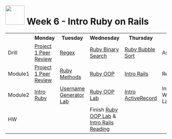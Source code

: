 # <img src="https://cloud.githubusercontent.com/assets/7833470/10899314/63829980-8188-11e5-8cdd-4ded5bcb6e36.png" height="60"> Week 6 - Intro Ruby on Rails

<table>
  <tr>
    <th></th>
    <th>Monday</th>
    <th>Tuesday</th>
    <th>Wednesday</th>
    <th>Thursday</th>
    <th>Friday</th>
  </tr>
  <tr>
    <td>Drill</td>
    <td><a href="./day-01/drill/">Project 1 Peer Review</a></td>
    <td><a href="./day-02/drill/">Regex</a></td>
    <td><a href="./day-03/drill/">Ruby Binary Search</a></td>
    <td><a href="./day-04/drill/">Ruby Bubble Sort</a></td>
    <td>Assessment</td>
  </tr>
  <tr>
    <td>Module1</td>
    <td><a href="./day-01/module-01/">Project 1 Peer Review</a></td>
    <td><a href="./day-02/module-01/">Ruby Methods</a></td>
    <td><a href="./day-03/module-01/">Ruby OOP</a></td>
    <td><a href="./day-04/module-01/">Intro Rails</a></td>
    <td>Review</td>
  </tr>
  <tr>
    <td>Module2</td>
    <td><a href="./day-01/module-02/">Intro Ruby</a></td>
    <td><a href="./day-02/module-02/">Username Generator Lab</a></td>
    <td><a href="./day-03/module-02/">Ruby OOP Lab</a></td>
    <td><a href="./day-04/module-02/">Intro ActiveRecord</a></td>
    <td>Intro Weekend Lab</td>
  </tr>
  <tr>
    <td>HW</td>
    <td></td>
    <td></td>
    <td>Finish <a href="https://github.com/sf-wdi-24/ruby-oop-lab" target="_blank">Ruby OOP Lab</a> & <a href="https://github.com/sf-wdi-24/intro-rails-reading" target="_blank">Intro Rails Reading</a></td>
    <td></td>
    <td></td>
  </tr>
</table>
